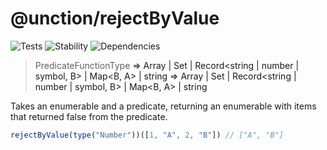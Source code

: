 # @unction/rejectByValue

![Tests][BADGE_TRAVIS]
![Stability][BADGE_STABILITY]
![Dependencies][BADGE_DEPENDENCY]

> PredicateFunctionType<A> => Array<A> | Set<A> | Record<string | number | symbol, B> | Map<B, A> | string => Array<A> | Set<A> | Record<string | number | symbol, B> | Map<B, A> | string

Takes an enumerable and a predicate, returning an enumerable with items that returned false from the predicate.

``` javascript
rejectByValue(type("Number"))([1, "A", 2, "B"]) // ["A", "B"]
```

[BADGE_TRAVIS]: https://img.shields.io/travis/unctionjs/rejectByValue.svg?maxAge=2592000&style=flat-square
[BADGE_STABILITY]: https://img.shields.io/badge/stability-strong-green.svg?maxAge=2592000&style=flat-square
[BADGE_DEPENDENCY]: https://img.shields.io/david/unctionjs/rejectByValue.svg?maxAge=2592000&style=flat-square
